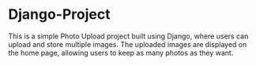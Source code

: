 # Django-Project
This is a simple Photo Upload project built using Django, where users can upload and store multiple images. The uploaded images are displayed on the home page, allowing users to keep as many photos as they want.
